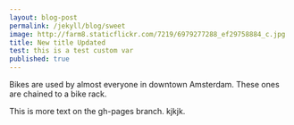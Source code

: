 ```yaml
---
layout: blog-post
permalink: /jekyll/blog/sweet
image: http://farm8.staticflickr.com/7219/6979277288_ef29758884_c.jpg
title: New title Updated
test: this is a test custom var
published: true
---
```


Bikes are used by almost everyone in downtown Amsterdam. These ones are chained to a bike rack.

This is more text on the gh-pages branch. kjkjk.